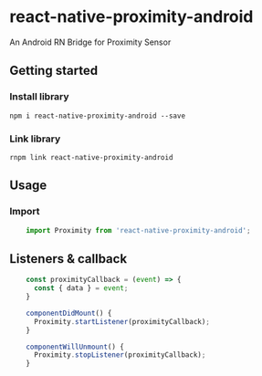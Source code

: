 # react-native-proximity-android
An Android RN Bridge for Proximity Sensor

## Getting started

### Install library

    npm i react-native-proximity-android --save

### Link library

    rnpm link react-native-proximity-android

## Usage

### Import

```js
    import Proximity from 'react-native-proximity-android';
```

## Listeners & callback

```js
    const proximityCallback = (event) => {
      const { data } = event;
    }

    componentDidMount() {
      Proximity.startListener(proximityCallback);
    }

    componentWillUnmount() {
      Proximity.stopListener(proximityCallback);
    }
```
